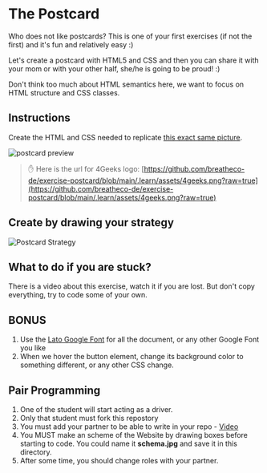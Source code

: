 # The Postcard

Who does not like postcards? This is one of your first exercises (if not the first) and it's fun and relatively easy :)

Let's create a postcard with HTML5 and CSS and then you can share it with your mom or with your other half, she/he is going to be proud! :)

Don't think too much about HTML semantics here, we want to focus on HTML structure and CSS classes.

## Instructions

Create the HTML and CSS needed to replicate [this exact same picture](https://raw.githubusercontent.com/breatheco-de/exercise-postcard/main/.learn/assets/preview.png).

![postcard preview](https://raw.githubusercontent.com/breatheco-de/exercise-postcard/main/.learn/assets/preview.png)

> ✋ Here is the url for 4Geeks logo: [https://github.com/breatheco-de/exercise-postcard/blob/main/.learn/assets/4geeks.png?raw=true](https://github.com/breatheco-de/exercise-postcard/blob/main/.learn/assets/4geeks.png?raw=true)

## Create by drawing your strategy

![Postcard Strategy](https://github.com/breatheco-de/exercise-postcard/raw/main/.learn/assets/strategy.gif?raw=true)

## What to do if you are stuck?

There is a video about this exercise, watch it if you are lost. But don't copy everything, try to code some of your own.

## BONUS

1. Use the [Lato Google Font](https://fonts.google.com/specimen/Lato) for all the document, or any other Google Font you like
2. When we hover the button element, change its background color to something different, or any other CSS change.

## Pair Programming

1. One of the student will start acting as a driver.
2. Only that student must fork this repostory
3. You must add your partner to be able to write in your repo - [Video](https://github.com/breatheco-de/exercise-collaborative-html-website/blob/master/iOBmU5zYqA.gif)
4. You MUST make an scheme of the Website by drawing boxes before starting to code. You could name it **schema.jpg** and save it in this directory.
5. After some time, you should change roles with your partner.
